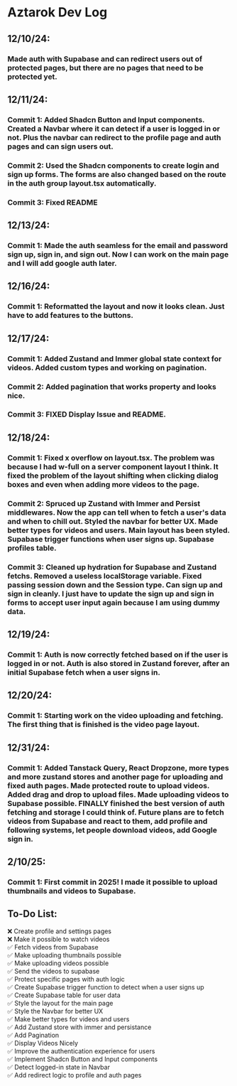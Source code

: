 # Aztarok Dev Log

## 12/10/24:

### Made auth with Supabase and can redirect users out of protected pages, but there are no pages that need to be protected yet.

## 12/11/24:

### Commit 1: Added Shadcn Button and Input components. Created a Navbar where it can detect if a user is logged in or not. Plus the navbar can redirect to the profile page and auth pages and can sign users out.
### Commit 2: Used the Shadcn components to create login and sign up forms. The forms are also changed based on the route in the auth group layout.tsx automatically.
### Commit 3: Fixed README

## 12/13/24:

### Commit 1: Made the auth seamless for the email and password sign up, sign in, and sign out. Now I can work on the main page and I will add google auth later.

## 12/16/24:

### Commit 1: Reformatted the layout and now it looks clean. Just have to add features to the buttons.

## 12/17/24:

### Commit 1: Added Zustand and Immer global state context for videos. Added custom types and working on pagination.
### Commit 2: Added pagination that works property and looks nice.
### Commit 3: FIXED Display Issue and README.

## 12/18/24:

### Commit 1: Fixed x overflow on layout.tsx. The problem was because I had w-full on a server component layout I think. It fixed the problem of the layout shifting when clicking dialog boxes and even when adding more videos to the page.
### Commit 2: Spruced up Zustand with Immer and Persist middlewares. Now the app can tell when to fetch a user's data and when to chill out. Styled the navbar for better UX. Made better types for videos and users. Main layout has been styled. Supabase trigger functions when user signs up. Supabase profiles table.
### Commit 3: Cleaned up hydration for Supabase and Zustand fetchs. Removed a useless localStorage variable. Fixed passing session down and the Session type. Can sign up and sign in cleanly. I just have to update the sign up and sign in forms to accept user input again because I am using dummy data. 

## 12/19/24:

### Commit 1: Auth is now correctly fetched based on if the user is logged in or not. Auth is also stored in Zustand forever, after an initial Supabase fetch when a user signs in.

## 12/20/24:

### Commit 1: Starting work on the video uploading and fetching. The first thing that is finished is the video page layout.

## 12/31/24:

### Commit 1: Added Tanstack Query, React Dropzone, more types and more zustand stores and another page for uploading and fixed auth pages. Made protected route to upload videos. Added drag and drop to upload files. Made uploading videos to Supabase possible. FINALLY finished the best version of auth fetching and storage I could think of. Future plans are to fetch videos from Supabase and react to them, add profile and following systems, let people download videos, add Google sign in.

## 2/10/25:

### Commit 1: First commit in 2025! I made it possible to upload thumbnails and videos to Supabase.

## To-Do List:
❌ Create profile and settings pages\
❌ Make it possible to watch videos\
✅ Fetch videos from Supabase\
✅ Make uploading thumbnails possible\
✅ Make uploading videos possible\
✅ Send the videos to supabase\
✅ Protect specific pages with auth logic\
✅ Create Supabase trigger function to detect when a user signs up\
✅ Create Supabase table for user data\
✅ Style the layout for the main page\
✅ Style the Navbar for better UX\
✅ Make better types for videos and users\
✅ Add Zustand store with immer and persistance\
✅ Add Pagination\
✅ Display Videos Nicely\
✅ Improve the authentication experience for users\
✅ Implement Shadcn Button and Input components\
✅ Detect logged-in state in Navbar\
✅ Add redirect logic to profile and auth pages

